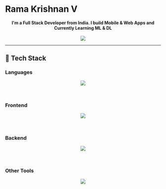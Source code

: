 # Rama Krishnan V
<div align="center">
<b>I'm a Full Stack Developer from India. 
I build Mobile & Web Apps and Currently Learning ML & DL</b>
</div>
<br>
<div align="center">
  <img src="https://github-readme-stats.vercel.app/api/top-langs/?username=marvelxcodes&show_icons=true&theme=radical" />
</div>
<hr>

## :small_blue_diamond: Tech Stack

### Languages

<p align="center">
  <img src="https://skillicons.dev/icons?i=js,ts,java,kotlin,sass,python,rust,dart,mysql" />
</p>

<br>

### Frontend
<p align="center">
  <img src="https://skillicons.dev/icons?i=svelte,react,nextjs,figma,redux,sass,tailwind,bootstrap,astro" />
</p>

<br>

### Backend
<p align="center">
  <img src="https://skillicons.dev/icons?i=nodejs,redis,express,prisma,django,linux,mongodb,postgres,nestjs" />
</p>

<br>

### Other Tools
<p align="center">
  <img src="https://skillicons.dev/icons?i=vscode,wasm,aws,nodejs,vercel,linux,bash,figma,git" />
</p>
